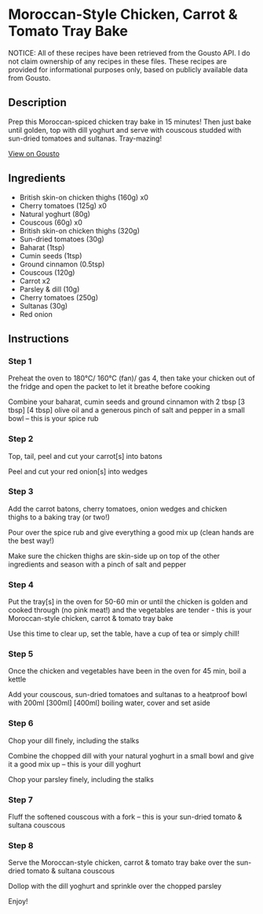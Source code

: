 # Moroccan-Style Chicken, Carrot & Tomato Tray Bake

NOTICE: All of these recipes have been retrieved from the Gousto API. I do not claim ownership of any recipes in these files. These recipes are provided for informational purposes only, based on publicly available data from Gousto.

## Description

Prep this Moroccan-spiced chicken tray bake in 15 minutes! Then just bake until golden, top with dill yoghurt and serve with couscous studded with sun-dried tomatoes and sultanas. Tray-mazing! 

[View on Gousto](https://www.gousto.co.uk/recipes/cookbook/moroccan-chicken-carrot-cherry-tomato-tray-bake)

## Ingredients

- British skin-on chicken thighs (160g) x0
- Cherry tomatoes (125g) x0
- Natural yoghurt (80g)
- Couscous (60g) x0
- British skin-on chicken thighs (320g)
- Sun-dried tomatoes (30g)
- Baharat (1tsp)
- Cumin seeds (1tsp)
- Ground cinnamon (0.5tsp)
- Couscous (120g)
- Carrot x2
- Parsley & dill (10g)
- Cherry tomatoes (250g)
- Sultanas (30g)
- Red onion

## Instructions


### Step 1

Preheat the oven to 180°C/ 160°C (fan)/ gas 4, then take your chicken out of the fridge and open the packet to let it breathe before cooking

Combine your baharat, cumin seeds and ground cinnamon with 2 tbsp [3 tbsp] [4 tbsp] olive oil and a generous pinch of salt and pepper in a small bowl – this is your spice rub


### Step 2

Top, tail, peel and cut your carrot[s] into batons

Peel and cut your red onion[s] into wedges


### Step 3

Add the carrot batons, cherry tomatoes, onion wedges and chicken thighs to a baking tray (or two!)

Pour over the spice rub and give everything a good mix up (clean hands are the best way!)

Make sure the chicken thighs are skin-side up on top of the other ingredients and season with a pinch of salt and pepper


### Step 4

Put the tray[s] in the oven for 50-60 min or until the chicken is golden and cooked through (no pink meat!) and the vegetables are tender - this is your Moroccan-style chicken, carrot & tomato tray bake

Use this time to clear up, set the table, have a cup of tea or simply chill!


### Step 5

Once the chicken and vegetables have been in the oven for 45 min, boil a kettle

Add your couscous, sun-dried tomatoes and sultanas to a heatproof bowl with 200ml <span class="text-purple">[300ml] </span><span class="text-danger">[400ml]</span> boiling water, cover and set aside


### Step 6

Chop your dill finely, including the stalks

Combine the chopped dill with your natural yoghurt in a small bowl and give it a good mix up – this is your dill yoghurt

Chop your parsley finely, including the stalks


### Step 7

Fluff the softened couscous with a fork – this is your sun-dried tomato & sultana couscous

### Step 8

Serve the Moroccan-style chicken, carrot & tomato tray bake over the sun-dried tomato & sultana couscous

Dollop with the dill yoghurt and sprinkle over the chopped parsley

Enjoy!

